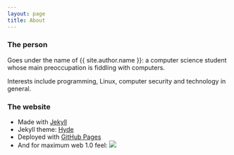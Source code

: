 ```yaml
---
layout: page
title: About
---
```


### The person

Goes under the name of {{ site.author.name }}: a computer science student whose main preoccupation is fiddling with computers.

Interests include programming, Linux, computer security and technology in general.

### The website

* Made with [Jekyll](https://jekyllrb.com/)
* Jekyll theme: [Hyde](https://github.com/poole/hyde)
* Deployed with [GitHub Pages](https://pages.github.com/)
* And for maximum web 1.0 feel:
<a href="http://www.vim.org/"><img src="{{ site.baseurl }}public/vim.vialle.love.anim.gif"></a>


